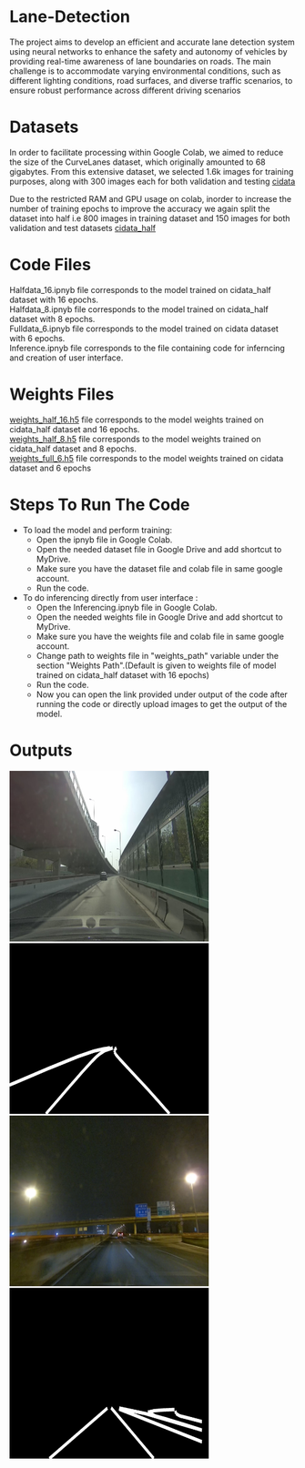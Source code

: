# Lane-Detection
The project aims to develop an efficient and accurate lane detection system using neural
networks to enhance the safety and autonomy of vehicles by providing real-time awareness
of lane boundaries on roads. The main challenge is to accommodate varying environmental
conditions, such as different lighting conditions, road surfaces, and diverse traffic scenarios,
to ensure robust performance across different driving scenarios

# Datasets
In order to facilitate processing within Google Colab, we aimed to reduce the size of the
CurveLanes dataset, which originally amounted to 68 gigabytes. From this extensive dataset,
we selected 1.6k images for training purposes, along with 300 images each for both validation
and testing <a href="https://drive.google.com/drive/folders/1vKLdiW1aEzlqbNBHwZiZlwQwgu82bOQ5?usp=sharing" target="_blank">cidata</a>

Due to the restricted RAM and GPU usage on colab, inorder to increase the number of
training epochs to improve the accuracy we again split the dataset into half i.e 800 images
in training dataset and 150 images for both validation and test datasets <a href="https://drive.google.com/drive/folders/1oB77rdmKt3x-EYacWD2fzesLO2mDxiSL?usp=sharing" target="_blank">cidata_half</a>

# Code Files
Halfdata_16.ipnyb file corresponds to the model trained on cidata_half dataset with 16 epochs.<br />
Halfdata_8.ipnyb file corresponds to the model trained on cidata_half dataset with 8 epochs.<br />
Fulldata_6.ipnyb file corresponds to the model trained on cidata dataset with 6 epochs. <br/>
Inference.ipnyb file corresponds to the file containing code for inferncing and creation of user interface.

# Weights Files
<a href="https://drive.google.com/file/d/1MtOogyk-_M2TXynyITVe1Ym5NGdZgoJP/view?usp=sharing" target="_blank">weights_half_16.h5</a> file corresponds to the model weights trained on cidata_half dataset and 16 epochs. <br/>
<a href="https://drive.google.com/file/d/1C26FCTcfDzg6LyTpFuvFC1DPbY72NGab/view?usp=sharing" target="_blank">weights_half_8.h5</a> file corresponds to the model weights trained on cidata_half dataset and 8 epochs. <br/>
<a href="https://drive.google.com/file/d/12gwN-XOWrpfUATAwPK3gC-bpZHx_C47G/view?usp=sharing" target="_blank">weights_full_6.h5</a> file corresponds to the model weights trained on cidata dataset and 6 epochs

# Steps To Run The Code
* To load the model and perform training:
  - Open the ipnyb file in Google Colab.
  - Open the needed dataset file in Google Drive and add shortcut to MyDrive.
  - Make sure you have the dataset file and colab file in same google account.
  - Run the code.
* To do inferencing directly from user interface :
  - Open the Inferencing.ipnyb file in Google Colab. 
  - Open the needed weights file in Google Drive and add shortcut to MyDrive.
  - Make sure you have the weights file and colab file in same google account.
  - Change path to weights file in "weights_path" variable under the section "Weights Path".(Default is given to weights file of model trained on cidata_half dataset with 16 epochs)
  - Run the code.
  - Now you can open the link provided under output of the code after running the code or directly upload images to get the output of the model.
  
# Outputs
<img src="images/1.jpg" width="350" height="300"> <img src="images/output1.png" width="350" height="300"> <br/> 
<img src="images/2.jpg" width="350" height="300"> <img src="images/output2.png" width="350" height="300"> <br/> 
